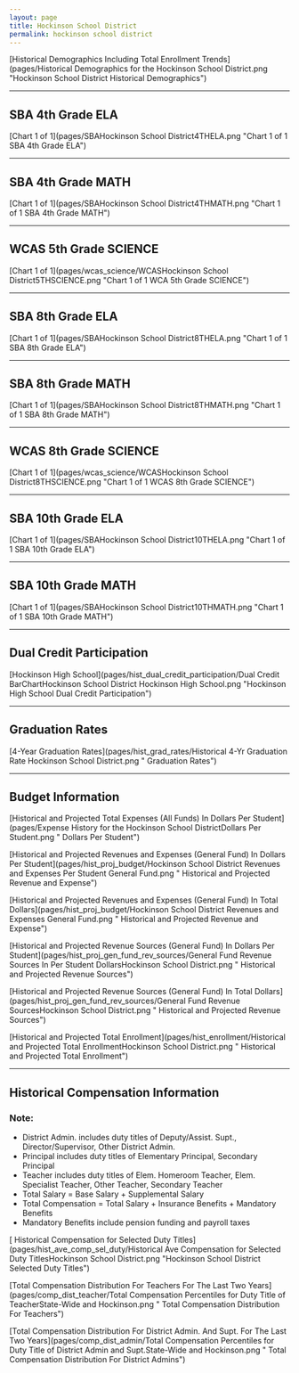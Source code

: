 ```yaml
---
layout: page
title: Hockinson School District
permalink: hockinson school district
---
```



[Historical Demographics Including Total Enrollment Trends](pages/Historical Demographics for the Hockinson School District.png "Hockinson School District Historical Demographics")

___

## SBA 4th Grade ELA

[Chart 1 of 1](pages/SBAHockinson School District4THELA.png "Chart 1 of 1 SBA 4th Grade ELA")


___

## SBA 4th Grade MATH

[Chart 1 of 1](pages/SBAHockinson School District4THMATH.png "Chart 1 of 1 SBA 4th Grade MATH")


___

## WCAS 5th Grade SCIENCE

[Chart 1 of 1](pages/wcas_science/WCASHockinson School District5THSCIENCE.png "Chart 1 of 1 WCA 5th Grade SCIENCE")


___

## SBA 8th Grade ELA

[Chart 1 of 1](pages/SBAHockinson School District8THELA.png "Chart 1 of 1 SBA 8th Grade ELA")


___

## SBA 8th Grade MATH

[Chart 1 of 1](pages/SBAHockinson School District8THMATH.png "Chart 1 of 1 SBA 8th Grade MATH")


___

## WCAS 8th Grade SCIENCE

[Chart 1 of 1](pages/wcas_science/WCASHockinson School District8THSCIENCE.png "Chart 1 of 1 WCAS 8th Grade SCIENCE")


___

## SBA 10th Grade ELA

[Chart 1 of 1](pages/SBAHockinson School District10THELA.png "Chart 1 of 1 SBA 10th Grade ELA")


___

## SBA 10th Grade MATH

[Chart 1 of 1](pages/SBAHockinson School District10THMATH.png "Chart 1 of 1 SBA 10th Grade MATH")


___

## Dual Credit Participation

[Hockinson High School](pages/hist_dual_credit_participation/Dual Credit BarChartHockinson School District Hockinson High School.png "Hockinson High School Dual Credit Participation")


___

## Graduation Rates

[4-Year Graduation Rates](pages/hist_grad_rates/Historical 4-Yr Graduation Rate Hockinson School District.png " Graduation Rates")


___

## Budget Information

[Historical and Projected Total Expenses (All Funds) In Dollars Per Student](pages/Expense History for the Hockinson School DistrictDollars Per Student.png " Dollars Per Student")

[Historical and Projected Revenues and Expenses (General Fund) In Dollars Per Student](pages/hist_proj_budget/Hockinson School District Revenues and Expenses Per Student General Fund.png " Historical and Projected Revenue and Expense")

[Historical and Projected Revenues and Expenses (General Fund) In Total Dollars](pages/hist_proj_budget/Hockinson School District Revenues and Expenses General Fund.png " Historical and Projected Revenue and Expense")

[Historical and Projected Revenue Sources (General Fund) In Dollars Per Student](pages/hist_proj_gen_fund_rev_sources/General Fund Revenue Sources In Per Student DollarsHockinson School District.png " Historical and Projected Revenue Sources")

[Historical and Projected Revenue Sources (General Fund) In Total Dollars](pages/hist_proj_gen_fund_rev_sources/General Fund Revenue SourcesHockinson School District.png " Historical and Projected Revenue Sources")

[Historical and Projected Total Enrollment](pages/hist_enrollment/Historical and Projected Total EnrollmentHockinson School District.png " Historical and Projected Total Enrollment")


___

## Historical Compensation Information
### Note:
- District Admin. includes duty titles of Deputy/Assist. Supt., Director/Supervisor, Other District Admin.
- Principal includes duty titles of Elementary Principal, Secondary Principal
- Teacher includes duty titles of Elem. Homeroom Teacher, Elem. Specialist Teacher, Other Teacher, Secondary Teacher
- Total Salary = Base Salary + Supplemental Salary
- Total Compensation = Total Salary + Insurance Benefits + Mandatory Benefits
- Mandatory Benefits include pension funding and payroll taxes

[ Historical Compensation for Selected Duty Titles](pages/hist_ave_comp_sel_duty/Historical Ave Compensation for Selected Duty TitlesHockinson School District.png "Hockinson School District Selected Duty Titles")

[Total Compensation Distribution For Teachers For The Last Two Years](pages/comp_dist_teacher/Total Compensation Percentiles for Duty Title of TeacherState-Wide and Hockinson.png " Total Compensation Distribution For Teachers")

[Total Compensation Distribution For District Admin. And Supt. For The Last Two Years](pages/comp_dist_admin/Total Compensation Percentiles for Duty Title of District Admin and Supt.State-Wide and Hockinson.png " Total Compensation Distribution For District Admins")

